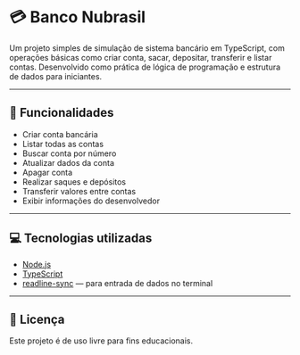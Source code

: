 # 💳 Banco Nubrasil

Um projeto simples de simulação de sistema bancário em TypeScript, com operações básicas como criar conta, sacar, depositar, transferir e listar contas. Desenvolvido como prática de lógica de programação e estrutura de dados para iniciantes.

---

## 🚀 Funcionalidades

- Criar conta bancária
- Listar todas as contas
- Buscar conta por número
- Atualizar dados da conta
- Apagar conta
- Realizar saques e depósitos
- Transferir valores entre contas
- Exibir informações do desenvolvedor

---

## 💻 Tecnologias utilizadas

- [Node.js](https://nodejs.org/)
- [TypeScript](https://www.typescriptlang.org/)
- [readline-sync](https://www.npmjs.com/package/readline-sync) — para entrada de dados no terminal

---

## 📄 Licença
Este projeto é de uso livre para fins educacionais.


